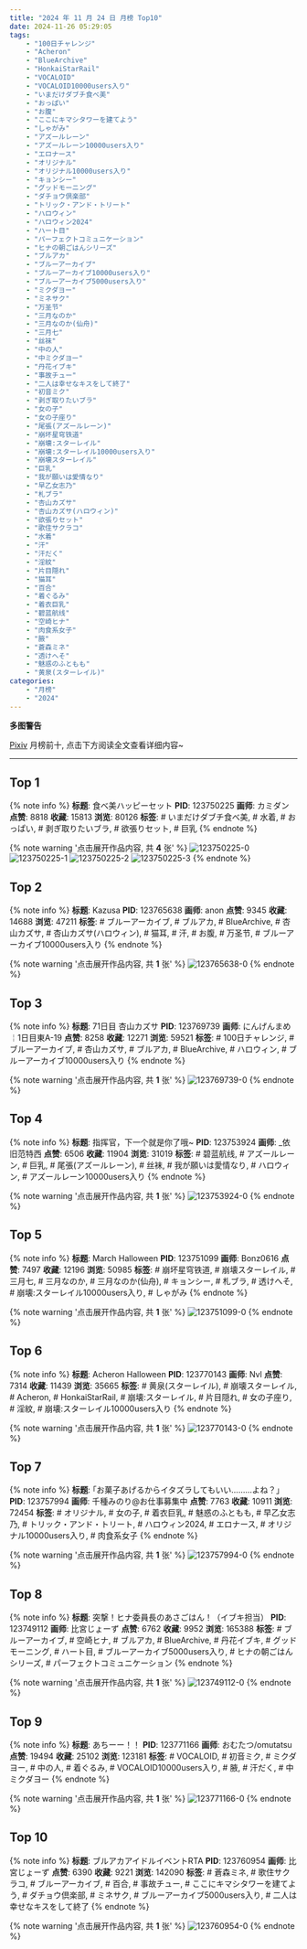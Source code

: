 ```yaml
---
title: "2024 年 11 月 24 日 月榜 Top10"
date: 2024-11-26 05:29:05
tags:
    - "100日チャレンジ"
    - "Acheron"
    - "BlueArchive"
    - "HonkaiStarRail"
    - "VOCALOID"
    - "VOCALOID10000users入り"
    - "いまだけダブチ食べ美"
    - "おっぱい"
    - "お腹"
    - "ここにキマシタワーを建てよう"
    - "しゃがみ"
    - "アズールレーン"
    - "アズールレーン10000users入り"
    - "エロナース"
    - "オリジナル"
    - "オリジナル10000users入り"
    - "キョンシー"
    - "グッドモーニング"
    - "ダチョウ倶楽部"
    - "トリック・アンド・トリート"
    - "ハロウィン"
    - "ハロウィン2024"
    - "ハート目"
    - "パーフェクトコミュニケーション"
    - "ヒナの朝ごはんシリーズ"
    - "ブルアカ"
    - "ブルーアーカイブ"
    - "ブルーアーカイブ10000users入り"
    - "ブルーアーカイブ5000users入り"
    - "ミクダヨー"
    - "ミネサク"
    - "万圣节"
    - "三月なのか"
    - "三月なのか(仙舟)"
    - "三月七"
    - "丝袜"
    - "中の人"
    - "中ミクダヨー"
    - "丹花イブキ"
    - "事故チュー"
    - "二人は幸せなキスをして終了"
    - "初音ミク"
    - "剥ぎ取りたいブラ"
    - "女の子"
    - "女の子座り"
    - "尾張(アズールレーン)"
    - "崩坏星穹铁道"
    - "崩壊:スターレイル"
    - "崩壊:スターレイル10000users入り"
    - "崩壊スターレイル"
    - "巨乳"
    - "我が願いは愛情なり"
    - "早乙女志乃"
    - "札ブラ"
    - "杏山カズサ"
    - "杏山カズサ(ハロウィン)"
    - "欲張りセット"
    - "歌住サクラコ"
    - "水着"
    - "汗"
    - "汗だく"
    - "淫紋"
    - "片目隠れ"
    - "猫耳"
    - "百合"
    - "着ぐるみ"
    - "着衣巨乳"
    - "碧蓝航线"
    - "空崎ヒナ"
    - "肉食系女子"
    - "腋"
    - "蒼森ミネ"
    - "透けへそ"
    - "魅惑のふともも"
    - "黄泉(スターレイル)"
categories:
    - "月榜"
    - "2024"
---
```


<i class="fa fa-triangle-exclamation"></i>**多图警告**<i class="fa fa-triangle-exclamation"></i>

[Pixiv](https://www.pixiv.net/) 月榜前十, 点击下方阅读全文查看详细内容~

<!-- more -->

---

## Top 1

{% note info %}
**标题**: 食べ美ハッピーセット
**PID**: 123750225 **画师**: カミダン
**点赞**: 8818 **收藏**: 15813 **浏览**: 80126
**标签**: # いまだけダブチ食べ美, # 水着, # おっぱい, # 剥ぎ取りたいブラ, # 欲張りセット, # 巨乳
{% endnote %}

{% note warning '点击展开作品内容, 共 **4** 张' %}
![123750225-0](https://i.pixiv.re/img-original/img/2024/10/28/08/45/59/123750225_p0.png)
![123750225-1](https://i.pixiv.re/img-original/img/2024/10/28/08/45/59/123750225_p1.png)
![123750225-2](https://i.pixiv.re/img-original/img/2024/10/28/08/45/59/123750225_p2.png)
![123750225-3](https://i.pixiv.re/img-original/img/2024/10/28/08/45/59/123750225_p3.png)
{% endnote %}

## Top 2

{% note info %}
**标题**: Kazusa
**PID**: 123765638 **画师**: anon
**点赞**: 9345 **收藏**: 14688 **浏览**: 47211
**标签**: # ブルーアーカイブ, # ブルアカ, # BlueArchive, # 杏山カズサ, # 杏山カズサ(ハロウィン), # 猫耳, # 汗, # お腹, # 万圣节, # ブルーアーカイブ10000users入り
{% endnote %}

{% note warning '点击展开作品内容, 共 **1** 张' %}
![123765638-0](https://i.pixiv.re/img-original/img/2024/10/28/21/40/20/123765638_p0.jpg)
{% endnote %}

## Top 3

{% note info %}
**标题**: 71日目 杏山カズサ
**PID**: 123769739 **画师**: にんげんまめ￤1日目東A-19
**点赞**: 8258 **收藏**: 12271 **浏览**: 59521
**标签**: # 100日チャレンジ, # ブルーアーカイブ, # 杏山カズサ, # ブルアカ, # BlueArchive, # ハロウィン, # ブルーアーカイブ10000users入り
{% endnote %}

{% note warning '点击展开作品内容, 共 **1** 张' %}
![123769739-0](https://i.pixiv.re/img-original/img/2024/10/28/23/34/39/123769739_p0.png)
{% endnote %}

## Top 4

{% note info %}
**标题**: 指挥官，下一个就是你了哦~
**PID**: 123753924 **画师**: _依旧范特西
**点赞**: 6506 **收藏**: 11904 **浏览**: 31019
**标签**: # 碧蓝航线, # アズールレーン, # 巨乳, # 尾張(アズールレーン), # 丝袜, # 我が願いは愛情なり, # ハロウィン, # アズールレーン10000users入り
{% endnote %}

{% note warning '点击展开作品内容, 共 **1** 张' %}
![123753924-0](https://i.pixiv.re/img-original/img/2024/10/28/12/55/31/123753924_p0.jpg)
{% endnote %}

## Top 5

{% note info %}
**标题**: March Halloween
**PID**: 123751099 **画师**: Bonz0616
**点赞**: 7497 **收藏**: 12196 **浏览**: 50985
**标签**: # 崩坏星穹铁道, # 崩壊スターレイル, # 三月七, # 三月なのか, # 三月なのか(仙舟), # キョンシー, # 札ブラ, # 透けへそ, # 崩壊:スターレイル10000users入り, # しゃがみ
{% endnote %}

{% note warning '点击展开作品内容, 共 **1** 张' %}
![123751099-0](https://i.pixiv.re/img-original/img/2024/10/28/09/59/59/123751099_p0.jpg)
{% endnote %}

## Top 6

{% note info %}
**标题**: Acheron Halloween
**PID**: 123770143 **画师**: Nvl
**点赞**: 7314 **收藏**: 11439 **浏览**: 35665
**标签**: # 黄泉(スターレイル), # 崩壊スターレイル, # Acheron, # HonkaiStarRail, # 崩壊:スターレイル, # 片目隠れ, # 女の子座り, # 淫紋, # 崩壊:スターレイル10000users入り
{% endnote %}

{% note warning '点击展开作品内容, 共 **1** 张' %}
![123770143-0](https://i.pixiv.re/img-original/img/2024/10/28/23/47/12/123770143_p0.png)
{% endnote %}

## Top 7

{% note info %}
**标题**: ｢お菓子あげるからイタズラしてもいい………よね？｣
**PID**: 123757994 **画师**: 千種みのり@お仕事募集中
**点赞**: 7763 **收藏**: 10911 **浏览**: 72454
**标签**: # オリジナル, # 女の子, # 着衣巨乳, # 魅惑のふともも, # 早乙女志乃, # トリック・アンド・トリート, # ハロウィン2024, # エロナース, # オリジナル10000users入り, # 肉食系女子
{% endnote %}

{% note warning '点击展开作品内容, 共 **1** 张' %}
![123757994-0](https://i.pixiv.re/img-original/img/2024/10/28/17/12/16/123757994_p0.jpg)
{% endnote %}

## Top 8

{% note info %}
**标题**: 突撃！ヒナ委員長のあさごはん！（イブキ担当）
**PID**: 123749112 **画师**: 比宮じょーず
**点赞**: 6762 **收藏**: 9952 **浏览**: 165388
**标签**: # ブルーアーカイブ, # 空崎ヒナ, # ブルアカ, # BlueArchive, # 丹花イブキ, # グッドモーニング, # ハート目, # ブルーアーカイブ5000users入り, # ヒナの朝ごはんシリーズ, # パーフェクトコミュニケーション
{% endnote %}

{% note warning '点击展开作品内容, 共 **1** 张' %}
![123749112-0](https://i.pixiv.re/img-original/img/2024/10/28/07/17/49/123749112_p0.png)
{% endnote %}

## Top 9

{% note info %}
**标题**: あちーー！！
**PID**: 123771166 **画师**: おむたつ/omutatsu
**点赞**: 19494 **收藏**: 25102 **浏览**: 123181
**标签**: # VOCALOID, # 初音ミク, # ミクダヨー, # 中の人, # 着ぐるみ, # VOCALOID10000users入り, # 腋, # 汗だく, # 中ミクダヨー
{% endnote %}

{% note warning '点击展开作品内容, 共 **1** 张' %}
![123771166-0](https://i.pixiv.re/img-original/img/2024/10/29/00/06/30/123771166_p0.jpg)
{% endnote %}

## Top 10

{% note info %}
**标题**: ブルアカアイドルイベントRTA
**PID**: 123760954 **画师**: 比宮じょーず
**点赞**: 6390 **收藏**: 9221 **浏览**: 142090
**标签**: # 蒼森ミネ, # 歌住サクラコ, # ブルーアーカイブ, # 百合, # 事故チュー, # ここにキマシタワーを建てよう, # ダチョウ倶楽部, # ミネサク, # ブルーアーカイブ5000users入り, # 二人は幸せなキスをして終了
{% endnote %}

{% note warning '点击展开作品内容, 共 **1** 张' %}
![123760954-0](https://i.pixiv.re/img-original/img/2024/10/28/19/05/22/123760954_p0.jpg)
{% endnote %}

